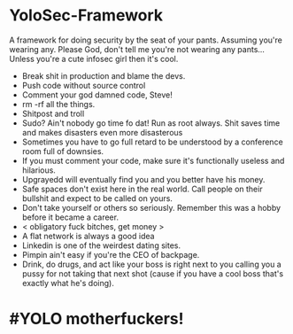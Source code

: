 # YoloSec-Framework
A framework for doing security by the seat of your pants.  Assuming you're wearing any.  Please God, don't tell me you're not wearing any pants...  Unless you're a cute infosec girl then it's cool. 

- Break shit in production and blame the devs.
- Push code without source control
- Comment your god damned code, Steve!
- rm -rf all the things.  
- Shitpost and troll
- Sudo?  Ain't nobody go time fo dat!  Run as root always.  Shit saves time  and makes disasters even more disasterous 
- Sometimes you have to go full retard to be understood by a conference room full of downsies.
- If you must comment your code, make sure it's functionally useless and hilarious.
- Upgrayedd will eventually find you and you better have his money.
- Safe spaces don't exist here in the real world.  Call people on their bullshit and expect to be called on yours.
- Don't take yourself or others so seriously.  Remember this was a hobby before it became a career.
- < obligatory fuck bitches, get money >
- A flat network is always a good idea
- Linkedin is one of the weirdest dating sites.
- Pimpin ain't easy if you're the CEO of backpage.
- Drink, do drugs, and act like your boss is right next to you calling you a pussy for not taking that next shot (cause if you have a cool boss that's exactly what he's doing).

# #YOLO motherfuckers!

